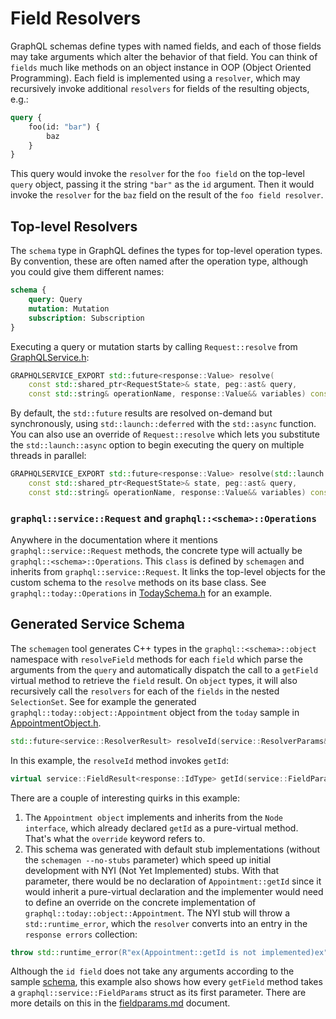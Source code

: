 # Field Resolvers

GraphQL schemas define types with named fields, and each of those fields may
take arguments which alter the behavior of that field. You can think of
`fields` much like methods on an object instance in OOP (Object Oriented
Programming). Each field is implemented using a `resolver`, which may
recursively invoke additional `resolvers` for fields of the resulting objects,
e.g.:
```graphql
query {
    foo(id: "bar") {
        baz
    }
}
```

This query would invoke the `resolver` for the `foo field` on the top-level
`query` object, passing it the string `"bar"` as the `id` argument. Then it
would invoke the `resolver` for the `baz` field on the result of the `foo
field resolver`.

## Top-level Resolvers

The `schema` type in GraphQL defines the types for top-level operation types.
By convention, these are often named after the operation type, although you
could give them different names:
```graphql
schema {
    query: Query
    mutation: Mutation
    subscription: Subscription
}
```

Executing a query or mutation starts by calling `Request::resolve` from [GraphQLService.h](../include/graphqlservice/GraphQLService.h):
```cpp
GRAPHQLSERVICE_EXPORT std::future<response::Value> resolve(
	const std::shared_ptr<RequestState>& state, peg::ast& query,
	const std::string& operationName, response::Value&& variables) const;
```
By default, the `std::future` results are resolved on-demand but synchronously,
using `std::launch::deferred` with the `std::async` function. You can also use
an override of `Request::resolve` which lets you substitute the
`std::launch::async` option to begin executing the query on multiple threads
in parallel:
```cpp
GRAPHQLSERVICE_EXPORT std::future<response::Value> resolve(std::launch launch,
	const std::shared_ptr<RequestState>& state, peg::ast& query,
	const std::string& operationName, response::Value&& variables) const;
```

### `graphql::service::Request` and `graphql::<schema>::Operations`

Anywhere in the documentation where it mentions `graphql::service::Request`
methods, the concrete type will actually be `graphql::<schema>::Operations`.
This `class` is defined by `schemagen` and inherits from
`graphql::service::Request`. It links the top-level objects for the custom
schema to the `resolve` methods on its base class. See
`graphql::today::Operations` in [TodaySchema.h](../samples/separate/TodaySchema.h)
for an example.

## Generated Service Schema

The `schemagen` tool generates C++ types in the `graphql::<schema>::object`
namespace with `resolveField` methods for each `field` which parse the
arguments from the `query` and automatically dispatch the call to a `getField`
virtual method to retrieve the `field` result. On `object` types, it will also
recursively call the `resolvers` for each of the `fields` in the nested
`SelectionSet`. See for example the generated
`graphql::today::object::Appointment` object from the `today` sample in
[AppointmentObject.h](../samples/separate/AppointmentObject.h).
```cpp
std::future<service::ResolverResult> resolveId(service::ResolverParams&& params);
```
In this example, the `resolveId` method invokes `getId`:
```cpp
virtual service::FieldResult<response::IdType> getId(service::FieldParams&& params) const override;
```

There are a couple of interesting quirks in this example:
1. The `Appointment object` implements and inherits from the `Node interface`,
which already declared `getId` as a pure-virtual method. That's what the
`override` keyword refers to.
2. This schema was generated with default stub implementations (without the
`schemagen --no-stubs` parameter) which speed up initial development with NYI
(Not Yet Implemented) stubs. With that parameter, there would be no
declaration of `Appointment::getId` since it would inherit a pure-virtual
declaration and the implementer would need to define an override on the
concrete implementation of `graphql::today::object::Appointment`. The NYI stub
will throw a `std::runtime_error`, which the `resolver` converts into an entry
in the `response errors` collection:
```cpp
throw std::runtime_error(R"ex(Appointment::getId is not implemented)ex");
```

Although the `id field` does not take any arguments according to the sample
[schema](../samples/schema.today.graphql), this example also shows how
every `getField` method takes a `graphql::service::FieldParams` struct as
its first parameter. There are more details on this in the [fieldparams.md](./fieldparams.md)
document.